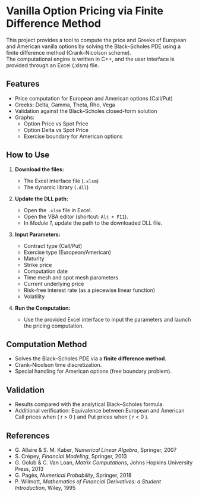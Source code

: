 # Vanilla Option Pricing via Finite Difference Method

This project provides a tool to compute the price and Greeks of European and American vanilla options by solving the Black–Scholes PDE using a finite difference method (Crank–Nicolson scheme).  
The computational engine is written in C++, and the user interface is provided through an Excel (.xlsm) file.

## Features

- Price computation for European and American options (Call/Put)
- Greeks: Delta, Gamma, Theta, Rho, Vega
- Validation against the Black–Scholes closed-form solution
- Graphs:
  - Option Price vs Spot Price
  - Option Delta vs Spot Price
  - Exercise boundary for American options

## How to Use

1. **Download the files:**
   - The Excel interface file (`.xlsm`)
   - The dynamic library (`.dll`)

2. **Update the DLL path:**
   - Open the `.xlsm` file in Excel.
   - Open the VBA editor (shortcut: `Alt + F11`).
   - In *Module 1*, update the path to the downloaded DLL file.

3. **Input Parameters:**
   - Contract type (Call/Put)
   - Exercise type (European/American)
   - Maturity
   - Strike price
   - Computation date
   - Time mesh and spot mesh parameters
   - Current underlying price
   - Risk-free interest rate (as a piecewise linear function)
   - Volatility

4. **Run the Computation:**
   - Use the provided Excel interface to input the parameters and launch the pricing computation.

## Computation Method

- Solves the Black–Scholes PDE via a **finite difference method**.
- Crank–Nicolson time discretization.
- Special handling for American options (free boundary problem).

## Validation

- Results compared with the analytical Black–Scholes formula.
- Additional verification: Equivalence between European and American Call prices when \( r > 0 \) and Put prices when \( r < 0 \).

## References

- G. Allaire & S. M. Kaber, *Numerical Linear Algebra*, Springer, 2007
- S. Crépey, *Financial Modeling*, Springer, 2013
- G. Golub & C. Van Loan, *Matrix Computations*, Johns Hopkins University Press, 2013
- G. Pagès, *Numerical Probability*, Springer, 2018
- P. Wilmott, *Mathematics of Financial Derivatives: a Student Introduction*, Wiley, 1995
